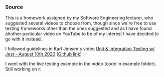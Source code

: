 ### Source

This is a homework assigned by my Software Engineering lecturer, who suggested several videos to choose from, though since we're free to use testing frameworks other than the ones suggested and as I have found ahother particular video on YouTube to be of my interest I have decided to go with it instead.

I followed guidelines in Karl Jensen's video [Unit & Integration Testing w/ Jest - August 10th 2020](https://www.youtube.com/watch?v=X5JSwL56p2A) ([Github link](https://github.com/jensen/jest-notes/)) <br>

I went with the live testing example in the video (code in example folder). Still working on it